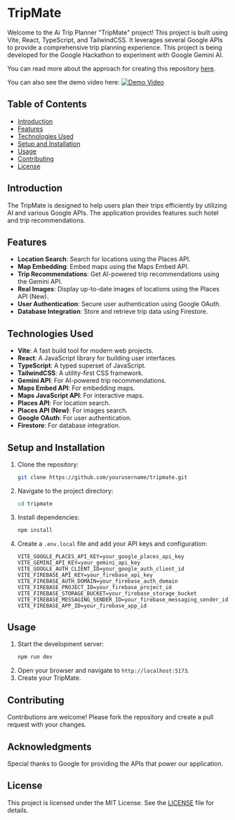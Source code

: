 # TripMate

Welcome to the Ai Trip Planner "TripMate" project! This project is built using Vite, React, TypeScript, and TailwindCSS. It leverages several Google APIs to provide a comprehensive trip planning experience. This project is being developed for the Google Hackathon to experiment with Google Gemini AI.

You can read more about the approach for creating this repository [here](DOC.md).

You can also see the demo video here:
[![Demo Video](https://img.youtube.com/vi/haMe_xAiqXg/0.jpg)](https://www.youtube.com/watch?v=haMe_xAiqXg)

## Table of Contents

- [Introduction](#introduction)
- [Features](#features)
- [Technologies Used](#technologies-used)
- [Setup and Installation](#setup-and-installation)
- [Usage](#usage)
- [Contributing](#contributing)
- [License](#license)

## Introduction

The TripMate is designed to help users plan their trips efficiently by utilizing AI and various Google APIs. The application provides features such hotel and trip recommendations.

## Features

- **Location Search**: Search for locations using the Places API.
- **Map Embedding**: Embed maps using the Maps Embed API.
- **Trip Recommendations**: Get AI-powered trip recommendations using the Gemini API.
- **Real Images**: Display up-to-date images of locations using the Places API (New).
- **User Authentication**: Secure user authentication using Google OAuth.
- **Database Integration**: Store and retrieve trip data using Firestore.

## Technologies Used

- **Vite**: A fast build tool for modern web projects.
- **React**: A JavaScript library for building user interfaces.
- **TypeScript**: A typed superset of JavaScript.
- **TailwindCSS**: A utility-first CSS framework.
- **Gemini API**: For AI-powered trip recommendations.
- **Maps Embed API**: For embedding maps.
- **Maps JavaScript API**: For interactive maps.
- **Places API**: For location search.
- **Places API (New)**: For images search.
- **Google OAuth**: For user authentication.
- **Firestore**: For database integration.

## Setup and Installation

1. Clone the repository:
   ```bash
   git clone https://github.com/yourusername/tripmate.git
   ```
2. Navigate to the project directory:
   ```bash
   cd tripmate
   ```
3. Install dependencies:
   ```bash
   npm install
   ```
4. Create a `.env.local` file and add your API keys and configuration:
   ```env
   VITE_GOOGLE_PLACES_API_KEY=your_google_places_api_key
   VITE_GEMINI_API_KEY=your_gemini_api_key
   VITE_GOOGLE_AUTH_CLIENT_ID=your_google_auth_client_id
   VITE_FIREBASE_API_KEY=your_firebase_api_key
   VITE_FIREBASE_AUTH_DOMAIN=your_firebase_auth_domain
   VITE_FIREBASE_PROJECT_ID=your_firebase_project_id
   VITE_FIREBASE_STORAGE_BUCKET=your_firebase_storage_bucket
   VITE_FIREBASE_MESSAGING_SENDER_ID=your_firebase_messaging_sender_id
   VITE_FIREBASE_APP_ID=your_firebase_app_id
   ```

## Usage

1. Start the development server:
   ```bash
   npm run dev
   ```
2. Open your browser and navigate to `http://localhost:5173`.
3. Create your TripMate.

## Contributing

Contributions are welcome! Please fork the repository and create a pull request with your changes.

## Acknowledgments

Special thanks to Google for providing the APIs that power our application.

## License

This project is licensed under the MIT License. See the [LICENSE](LICENSE) file for details.

